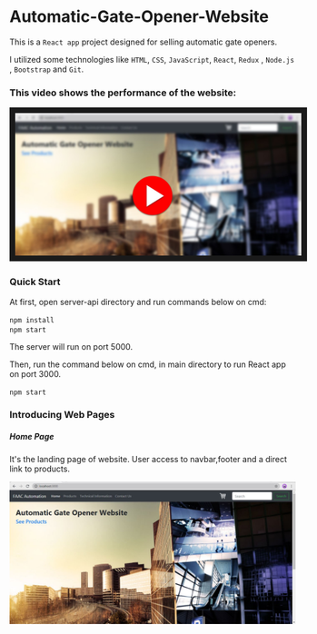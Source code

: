 # Automatic-Gate-Opener-Website

This is a `React app` project designed for selling automatic gate openers.

I utilized some technologies like `HTML`, `CSS`, `JavaScript`, `React`, `Redux` , `Node.js` , `Bootstrap` and `Git`.

### This video shows the performance of the website:

<a href="http://www.youtube.com/watch?feature=player_embedded&v=zodK5e6PW3s"
target="_blank"><img src="public/pictures/preview.jpg"
alt="Play Video" border="10" /></a>

### Quick Start

At first, open server-api directory and run commands below on cmd:

`npm install`
<br />
`npm start`

The server will run on port 5000.

Then, run the command below on cmd, in main directory to run React app on port 3000.

`npm start`

### Introducing Web Pages

##### Home Page

It's the landing page of website. User access to navbar,footer and a direct link to products.

<img src="public/pictures/1.jpg" />





